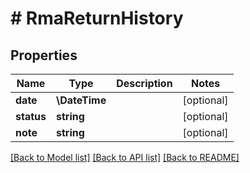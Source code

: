 # # RmaReturnHistory


## Properties


Name | Type | Description | Notes
------------ | ------------- | ------------- | -------------
**date**| **\DateTime** |   | [optional]
**status**| **string** |   | [optional]
**note**| **string** |   | [optional]


[[Back to Model list]](../../README.md#models) [[Back to API list]](../../README.md#endpoints) [[Back to README]](../../README.md)